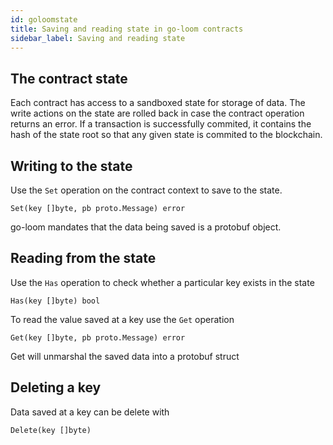 ```yaml
---
id: goloomstate
title: Saving and reading state in go-loom contracts
sidebar_label: Saving and reading state
---
```


## The contract state

Each contract has access to a sandboxed state for storage of data. The write actions on the state are rolled back in case the contract operation returns an error.
If a transaction is successfully commited, it contains the hash of the
state root so that any given state is commited to the blockchain.


## Writing to the state

Use the `Set` operation on the contract context to save to the state.

```
Set(key []byte, pb proto.Message) error
```

go-loom mandates that the data being saved is a protobuf object.

## Reading from the state

Use the `Has` operation to check whether a particular key exists in
the state

```
Has(key []byte) bool
```

To read the value saved at a key use the `Get` operation

```
Get(key []byte, pb proto.Message) error
```

Get will unmarshal the saved data into a protobuf struct

## Deleting a key

Data saved at a key can be delete with

```
Delete(key []byte)
```
